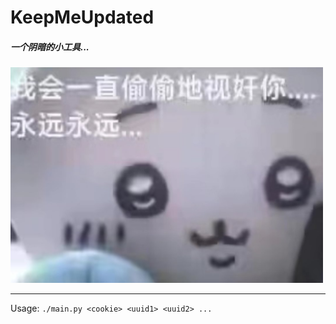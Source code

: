 # KeepMeUpdated


##### 一个阴暗的小工具...
<img src = ./assets/images/GOpEIdsagAAJdrl.jpg width = 500px>

---
Usage: 
`./main.py <cookie> <uuid1> <uuid2> ...`
